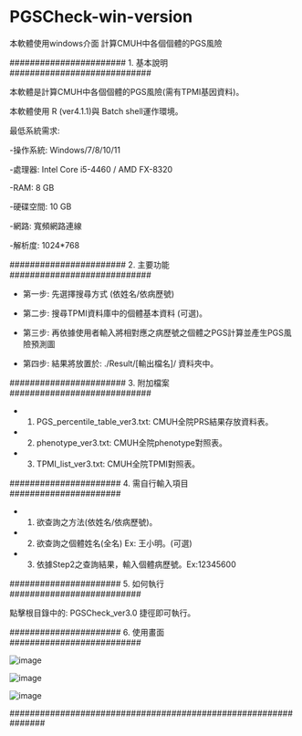 # PGSCheck-win-version
本軟體使用windows介面 計算CMUH中各個個體的PGS風險

####################### 1. 基本說明 ############################

本軟體是計算CMUH中各個個體的PGS風險(需有TPMI基因資料)。

本軟體使用 R (ver4.1.1)與 Batch shell運作環境。

最低系統需求:

-操作系統: Windows/7/8/10/11

-處理器: Intel Core i5-4460 / AMD FX-8320

-RAM: 8 GB

-硬碟空間: 10 GB

-網路: 寬頻網路連線

-解析度: 1024*768



####################### 2. 主要功能 ############################

- 第一步: 先選擇搜尋方式 (依姓名/依病歷號)

- 第二步: 搜尋TPMI資料庫中的個體基本資料 (可選)。

- 第三步: 再依據使用者輸入將相對應之病歷號之個體之PGS計算並產生PGS風險預測圖

- 第四步: 結果將放置於: ./Result/[輸出檔名]/ 資料夾中。



####################### 3. 附加檔案 ############################

- 1. PGS_percentile_table_ver3.txt: CMUH全院PRS結果存放資料表。

- 2. phenotype_ver3.txt: CMUH全院phenotype對照表。

- 3. TPMI_list_ver3.txt: CMUH全院TPMI對照表。



###################### 4. 需自行輸入項目 ######################


- 1. 欲查詢之方法(依姓名/依病歷號)。

- 2. 欲查詢之個體姓名(全名) Ex: 王小明。(可選)

- 3. 依據Step2之查詢結果，輸入個體病歷號。Ex:12345600



######################    5. 如何執行    ##########################


點擊根目錄中的: PGSCheck_ver3.0 捷徑即可執行。


######################    6. 使用畫面    ##########################

![image](https://github.com/wangterry88/PGSCheck-win-version/assets/49865575/b0b26591-7223-4c36-aa80-c7b6386bc532)

![image](https://github.com/wangterry88/PGSCheck-win-version/assets/49865575/5d71929c-e6ff-4627-bf35-ff2b3234e653)

![image](https://github.com/wangterry88/PGSCheck-win-version/assets/49865575/89933262-2431-411e-b95a-297d06919f02)


###############################################################
